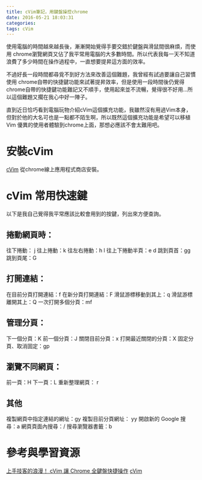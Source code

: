 ```yaml
---
title: cVim筆記，用鍵盤操控chrome
date: 2016-05-21 18:03:31
categories:
tags: cVim
---
```

使用電腦的時間越來越長後，漸漸開始覺得手要交錯於鍵盤與滑鼠間很麻煩，而使用 chrome瀏覽網頁又佔了我平常用電腦的大多數時間。所以代表我每一天不知道浪費了多少時間在操作過程中，一直想要提昇這方面的效率。

<!--more-->
不過好長一段時間都尋覓不到好方法來改善這個難題，我曾經有試過要讓自己習慣使用 chrome自帶的快捷鍵功能來試著提昇效率，但是使用一段時間後仍覺得chrome自帶的快捷鍵功能難記又不順手，使用起來並不流暢，覺得很不好用...所以這個難題又擱在我心中好一陣子。

直到近日恰巧看到電腦玩物介紹cVim這個擴充功能，我雖然沒有用過Vim本身，但對於他的大名可也是一點都不陌生啊，所以既然這個擴充功能是希望可以移植Vim 優異的使用者體驗到chrome上面，那想必應該不會太難用吧。
# 安裝cVim
[cVim](https://chrome.google.com/webstore/detail/vimium/dbepggeogbaibhgnhhndojpepiihcmeb) 從chrome線上應用程式商店安裝。

# cVim 常用快速鍵
以下是我自己覺得我平常應該比較會用到的按鍵，列出來方便查詢。
## 捲動網頁時：
往下捲動： j
往上捲動：k
往左右捲動：h l
往上下捲動半頁：e d
跳到頁首：gg
跳到頁尾：G
## 打開連結：
在目前分頁打開連結：f
在新分頁打開連結：F
滑鼠游標移動到其上：q
滑鼠游標離開其上：Q
一次打開多個分頁：mf
## 管理分頁：
下一個分頁：K
前一個分頁：J
關閉目前分頁：x
打開最近關閉的分頁：X
固定分頁、取消固定：gp
## 瀏覽不同網頁：
前一頁：H
下一頁：L
重新整理網頁： r
## 其他
複製網頁中指定連結的網址：gy
複製目前分頁網址： yy
開啟新的 Google 搜尋：a
網頁頁面內搜尋：/
搜尋瀏覽器書籤：b

# 參考與學習資源
[上手技客的浪漫！ cVim 讓 Chrome 全鍵盤快捷操作](http://www.playpcesor.com/2016/05/cvim-chrome.html)
[cVim](https://github.com/1995eaton/chromium-vim)
